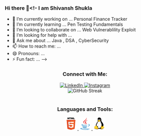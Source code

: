 ### Hi there 👋<!- I am Shivansh Shukla
- 🔭 I’m currently working on ... Personal Finance Tracker
- 🌱 I’m currently learning ...  Pen Testing Fundamentals
- 👯 I’m looking to collaborate on ... Web Vulnerablility Exploit
- 🤔 I’m looking for help with ...
- 💬 Ask me about ... Java , DSA , CyberSecurity
- 📫 How to reach me: ...
- 😄 Pronouns: ...
- ⚡ Fun fact: ...
-->
<div align="center">
    <h3>Connect with Me:</h3>
    <a href="https://www.linkedin.com/in/shivansh-shukla-671947222/" target="_blank">
        <img src="https://raw.githubusercontent.com/rahuldkjain/github-profile-readme-generator/master/src/images/icons/Social/linked-in-alt.svg" alt="LinkedIn" height="30" width="40">
    </a>
    <a href="https://www.instagram.com/_.vasu2004._/" target="_blank">
        <img src="https://raw.githubusercontent.com/rahuldkjain/github-profile-readme-generator/master/src/images/icons/Social/instagram.svg" alt="Instagram" height="30" width="40">
    </a>
</div>

<div align="center">
    <img src="https://streak-stats.demolab.com/?user=Vasu004" alt="GitHub Streak" style="max-width: 100%;">
</div>

<br>

<div align="center">
    <h3>Languages and Tools:</h3>
    <a href="https://www.w3.org/html/" target="_blank">
        <img src="https://raw.githubusercontent.com/devicons/devicon/master/icons/html5/html5-original-wordmark.svg" alt="HTML5" width="40" height="40">
    </a>
    <a href="https://www.java.com" target="_blank">
        <img src="https://raw.githubusercontent.com/devicons/devicon/master/icons/java/java-original.svg" alt="Java" width="40" height="40">
    </a>
    <a href="https://www.linux.org/" target="_blank">
        <img src="https://raw.githubusercontent.com/devicons/devicon/master/icons/linux/linux-original.svg" alt="Linux" width="40" height="40">
    </a>
</div>
